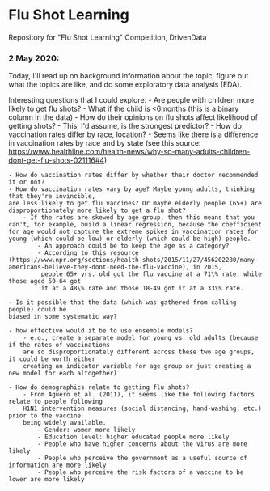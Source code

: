# Flu Shot Learning
Repository for "Flu Shot Learning" Competition, DrivenData

### 2 May 2020:

Today, I'll read up on background information about the topic, figure out what the topics are like, and do some exploratory data analysis (EDA). 

Interesting questions that I could explore:
	- Are people with children more likely to get flu shots? 
		- What if the child is <6months (this is a binary column in the data)
	- How do their opinions on flu shots affect likelihood of getting shots?
		- This, I'd assume, is the strongest predictor?
	- How do vaccination rates differ by race, location?
		- Seems like there is a difference in vaccination rates by race and by state (see this source: https://www.healthline.com/health-news/why-so-many-adults-children-dont-get-flu-shots-021116#4)
		
	- How do vaccination rates differ by whether their doctor recommended it or not?
	- How do vaccination rates vary by age? Maybe young adults, thinking that they're invincible, 
	are less likely to get flu vaccines? Or maybe elderly people (65+) are disproportionately more likely to get a flu shot?
		- If the rates are skewed by age group, then this means that you can't, for example, build a linear regression, because the coefficient for age would not capture the extreme spikes in vaccination rates for young (which could be low) or elderly (which could be high) people. 
			- An approach could be to keep the age as a category?
			- According to this resource (https://www.npr.org/sections/health-shots/2015/11/27/456202280/many-americans-believe-they-dont-need-the-flu-vaccine), in 2015,
			 people 65+ yrs. old got the flu vaccine at a 71\% rate, while those aged 50-64 got
			 it at a 48\% rate and those 18-49 got it at a 33\% rate.
	
	- Is it possible that the data (which was gathered from calling people) could be
	biased in some systematic way?
	
	- how effective would it be to use ensemble models?
		- e.g., create a separate model for young vs. old adults (because if the rates of vaccinations
		are so disproportionately different across these two age groups, it could be worth either
		creating an indicator variable for age group or just creating a new model for each altogether)
		
	- How do demographics relate to getting flu shots?
		- From Aguero et al. (2011), it seems like the following factors relate to people following
		H1N1 intervention measures (social distancing, hand-washing, etc.) prior to the vaccine 
		being widely available.
			- Gender: women more likely
			- Education level: higher educated people more likely
			- People who have higher concerns about the virus are more likely
			- People who perceive the government as a useful source of information are more likely
			- People who perceive the risk factors of a vaccine to be lower are more likely
	